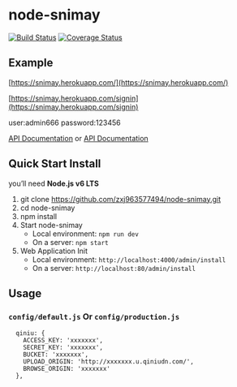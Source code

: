 # node-snimay

[![Build Status](https://travis-ci.org/zxj963577494/node-snimay.svg?branch=promise)](https://travis-ci.org/zxj963577494/node-snimay)
[![Coverage Status](https://coveralls.io/repos/github/zxj963577494/node-snimay/badge.svg?branch=promise)](https://coveralls.io/github/zxj963577494/node-snimay?branch=promise)

## Example

[https://snimay.herokuapp.com/](https://snimay.herokuapp.com/)

[https://snimay.herokuapp.com/signin](https://snimay.herokuapp.com/signin)

user:admin666
password:123456

[API Documentation](http://apizza.cc/console/project/2ad1dd97816daa24d7bc655458a4f0a3/browse)
or
[API Documentation](https://github.com/zxj963577494/node-snimay/blob/promise/API.md)

## Quick Start Install

you’ll need **Node.js v6 LTS**

1. git clone https://github.com/zxj963577494/node-snimay.git
1. cd node-snimay
1. npm install
1. Start node-snimay
    - Local environment: `npm run dev`
    - On a server: `npm start`
1. Web Application Init
    - Local environment: `http://localhost:4000/admin/install`
    - On a server: `http://localhost:80/admin/install`

## Usage

### ```config/default.js``` Or ```config/production.js```

```
  qiniu: {
    ACCESS_KEY: 'xxxxxxx',
    SECRET_KEY: 'xxxxxxx',
    BUCKET: 'xxxxxxx',
    UPLOAD_ORIGIN: 'http://xxxxxxx.u.qiniudn.com/',
    BROWSE_ORIGIN: 'xxxxxxx'
  },
```



